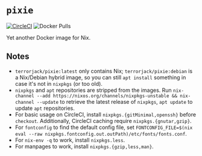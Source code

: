 # `pixie`

[![CircleCI](https://circleci.com/gh/TerrorJack/pixie/tree/master.svg?style=shield)](https://circleci.com/gh/TerrorJack/pixie/tree/master)
![Docker Pulls](https://img.shields.io/docker/pulls/terrorjack/pixie.svg)

Yet another Docker image for Nix.

## Notes

* `terrorjack/pixie:latest` only contains Nix; `terrorjack/pixie:debian` is a Nix/Debian hybrid image, so you can still `apt install` something in case it's not in `nixpkgs` (or too old).
* `nixpkgs` and `apt` repositories are stripped from the images. Run `nix-channel --add https://nixos.org/channels/nixpkgs-unstable && nix-channel --update` to retrieve the latest release of `nixpkgs`, `apt update` to update `apt` repositories.
* For basic usage on CircleCI, install `nixpkgs.{gitMinimal,openssh}` before `checkout`. Additionally, CircleCI caching require `nixpkgs.{gnutar,gzip}`.
* For `fontconfig` to find the default config file, set `FONTCONFIG_FILE=$(nix eval --raw nixpkgs.fontconfig.out.outPath)/etc/fonts/fonts.conf`.
* For `nix-env -q` to work, install `nixpkgs.less`.
* For manpages to work, install `nixpkgs.{gzip,less,man}`.
